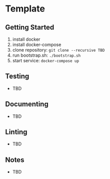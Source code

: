# Template

Getting Started
---------------
1. install docker
1. install docker-compose
1. clone repository: `git clone --recursive TBD`
1. run bootstrap.sh: `./bootstrap.sh`
1. start service: `docker-compose up`

Testing
-------
* TBD

Documenting
-----------
* TBD

Linting
-------
* TBD

Notes
-----
* TBD
